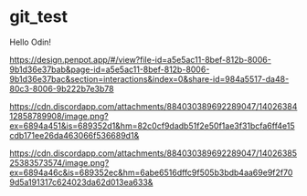 # git_test
Hello Odin!

https://design.penpot.app/#/view?file-id=a5e5ac11-8bef-812b-8006-9b1d36e37bab&page-id=a5e5ac11-8bef-812b-8006-9b1d36e37bac&section=interactions&index=0&share-id=984a5517-da48-80c3-8006-9b222b7e3b78

https://cdn.discordapp.com/attachments/884030389692289047/1402638412858789908/image.png?ex=6894a451&is=689352d1&hm=82c0cf9dadb51f2e50f1ae3f31bcfa6ff4e15cdb171ee26da463066f536689d1&

https://cdn.discordapp.com/attachments/884030389692289047/1402638525383573574/image.png?ex=6894a46c&is=689352ec&hm=6abe6516dffc9f505b3bdb4aa69e9f2f709d5a191317c624023da62d013ea633&
